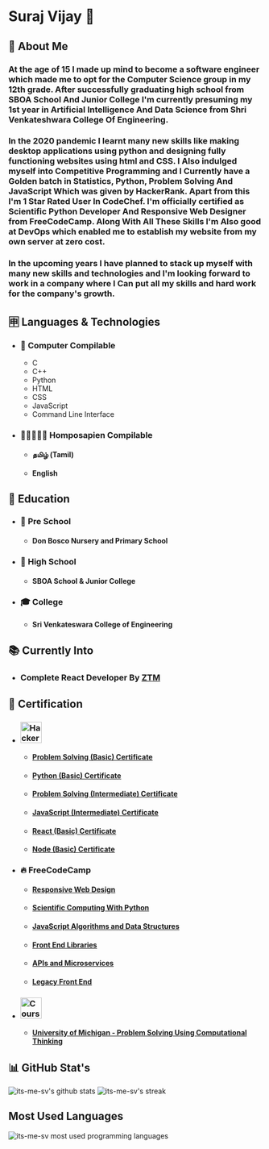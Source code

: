 # Suraj Vijay 🤵
## 🤷 About Me
### At the age of 15 I made up mind to become a software engineer which made me to opt for the Computer Science group in my 12th grade. After successfully graduating high school from SBOA School And Junior College I'm currently presuming my 1st year in Artificial Intelligence And Data Science from  Shri Venkateshwara College Of Engineering.
### In the 2020 pandemic I learnt many new skills like making desktop applications using python and designing fully functioning websites using html and CSS. I Also indulged myself into Competitive Programming and I Currently have a Golden batch in Statistics, Python, Problem Solving And JavaScript Which was given by HackerRank. Apart from this I'm 1 Star Rated User In CodeChef. I'm officially certified as Scientific Python Developer And Responsive Web Designer from FreeCodeCamp. Along With All These Skills I'm Also good at DevOps which enabled me to establish my website from my own server at zero cost.
### In the upcoming years I have planned to stack up myself with many new skills and technologies and I'm looking forward to work in a company where I Can put all my skills and hard work for the company's growth.
## 🈸 Languages & Technologies
* ### 🤖 Computer Compilable 
  * C
  * C++
  * Python
  * HTML
  * CSS
  * JavaScript
  * Command Line Interface
* ### 🧑🏻‍🤝‍🧑🏻 Homposapien Compilable
  * #### தமிழ் (Tamil)
  * #### English
 ## 🏫 Education
 * ### 🍭 Pre School
    * #### Don Bosco Nursery and Primary School
 * ### 🎒 High School
    * #### SBOA School & Junior College
 * ### 🎓 College
    * #### Sri Venkateswara College of Engineering
 ## 📚 Currently Into
  * ### Complete React Developer By [ZTM](https://zerotomastery.io/)
 ## 📜 Certification
 * ### <img height="42" src="https://user-images.githubusercontent.com/1194257/65596422-1cef2080-df97-11e9-9abb-a225204d1805.png" alt="HackerRank">
    * #### [Problem Solving (Basic) Certificate](https://www.hackerrank.com/certificates/9ab00c1b70a3)
    * #### [Python (Basic) Certificate](https://www.hackerrank.com/certificates/6cc3fe2ce333)
    * #### [Problem Solving (Intermediate) Certificate](https://www.hackerrank.com/certificates/b58f2dd9c23a)
    * #### [JavaScript (Intermediate) Certificate](https://www.hackerrank.com/certificates/a8df11daf5d3)
    * #### [React (Basic) Certificate](https://www.hackerrank.com/certificates/e47e5b043717)
    * #### [Node (Basic) Certificate](https://www.hackerrank.com/certificates/992515588fbf)
 * ### 🔥 FreeCodeCamp
    * #### [Responsive Web Design](https://www.freecodecamp.org/certification/sura_vijay_115_py/responsive-web-design)
    * #### [Scientific Computing With Python](https://www.freecodecamp.org/certification/sura_vijay_115_py/scientific-computing-with-python-v7)
    * #### [JavaScript Algorithms and Data Structures](https://www.freecodecamp.org/certification/sura_vijay_115_py/javascript-algorithms-and-data-structures)
    * #### [Front End Libraries](https://www.freecodecamp.org/certification/sura_vijay_115_py/front-end-libraries)
    * #### [APIs and Microservices](https://www.freecodecamp.org/certification/sura_vijay_115_py/apis-and-microservices)
    * #### [Legacy Front End](https://www.freecodecamp.org/certification/sura_vijay_115_py/legacy-front-end)
 * ###  <img height="42" src="https://about.coursera.org/images/logos/coursera-logo-full-rgb.png" alt ="Coursera">
    * #### [University of Michigan - Problem Solving Using Computational Thinking](https://coursera.org/share/035a822fb286a7a6875f7d269746b2f3)
## 📊 GitHub Stat's
![its-me-sv's github stats](https://github-readme-stats.vercel.app/api?username=its-me-sv&theme=flag-india&show_icons=true)
![its-me-sv's streak](https://github-readme-streak-stats.herokuapp.com/?user=its-me-sv&)
## Most Used Languages
![its-me-sv most used programming languages](https://github-readme-stats.vercel.app/api/top-langs?username=its-me-sv&show_icons=true&locale=en&layout=compact)
